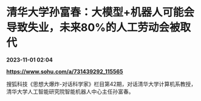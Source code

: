 # 清华大学孙富春：大模型+机器人可能会导致失业，未来80%的人工劳动会被取代

**2023-11-01 02:04**

**https://www.sohu.com/a/731439292_115565**

搜狐科技《思想大爆炸-对话科学家》栏目第42期，对话清华大学计算机系教授，清华大学人工智能研究院智能机器人中心主任孙富春。